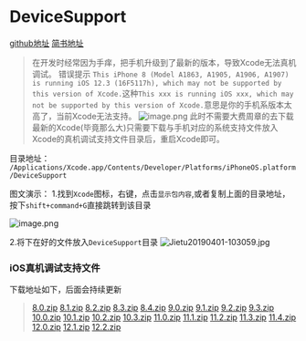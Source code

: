 # DeviceSupport

[github地址](https://github.com/ywdonga/DeviceSupport)
[简书地址](https://www.jianshu.com/p/660c5135bb08)

> 在开发时经常因为手痒，把手机升级到了最新的版本，导致Xcode无法真机调试。
> 错误提示 `This iPhone 8 (Model A1863, A1905, A1906, A1907) is running iOS 12.3 (16F5117h), which may not be supported by this version of Xcode.`这种`This xxx is running iOS xxx, which may not be supported by this version of Xcode.`意思是你的手机系版本太高了，当前Xcode无法支持。
![image.png](https://upload-images.jianshu.io/upload_images/1760826-59a676a2ad56d270.png?imageMogr2/auto-orient/strip%7CimageView2/2/w/1240)
> 此时不需要大费周章的去下载最新的Xcode(毕竟那么大)只需要下载与手机对应的系统支持文件放入Xcode的真机调试支持文件目录后，重启Xcode即可。

目录地址：
`/Applications/Xcode.app/Contents/Developer/Platforms/iPhoneOS.platform/DeviceSupport`

图文演示：
1.找到`Xcode`图标，右键，点击`显示包内容`,或者复制上面的目录地址，按下`shift+command+G`直接跳转到该目录

![image.png](https://upload-images.jianshu.io/upload_images/1760826-78b529f37c49251f.png?imageMogr2/auto-orient/strip%7CimageView2/2/w/1240)


2.将下在好的文件放入`DeviceSupport`目录
![Jietu20190401-103059.jpg](https://upload-images.jianshu.io/upload_images/1760826-6e4f9b79f9e6e716.jpg?imageMogr2/auto-orient/strip%7CimageView2/2/w/1240)

### iOS真机调试支持文件 
下载地址如下，后面会持续更新

> [8.0.zip](https://github.com/ywdonga/DeviceSupport/blob/master/8.0.zip?raw=true)
> [8.1.zip](https://github.com/ywdonga/DeviceSupport/blob/master/8.1.zip?raw=true)
> [8.2.zip](https://github.com/ywdonga/DeviceSupport/blob/master/8.2.zip?raw=true)
> [8.3.zip](https://github.com/ywdonga/DeviceSupport/blob/master/8.3.zip?raw=true)
> [8.4.zip](https://github.com/ywdonga/DeviceSupport/blob/master/8.4.zip?raw=true)
> [9.0.zip](https://github.com/ywdonga/DeviceSupport/blob/master/9.0.zip?raw=true)
> [9.1.zip](https://github.com/ywdonga/DeviceSupport/blob/master/9.1.zip?raw=true)
> [9.2.zip](https://github.com/ywdonga/DeviceSupport/blob/master/9.2.zip?raw=true)
> [9.3.zip](https://github.com/ywdonga/DeviceSupport/blob/master/9.3.zip?raw=true)
> [10.0.zip](https://github.com/ywdonga/DeviceSupport/blob/master/10.0.zip?raw=true)
> [10.1.zip](https://github.com/ywdonga/DeviceSupport/blob/master/10.1.zip?raw=true)
> [10.2.zip](https://github.com/ywdonga/DeviceSupport/blob/master/10.2.zip?raw=true)
> [10.3.zip](https://github.com/ywdonga/DeviceSupport/blob/master/10.3.zip?raw=true)
> [11.0.zip](https://github.com/ywdonga/DeviceSupport/blob/master/11.0.zip?raw=true)
> [11.1.zip](https://github.com/ywdonga/DeviceSupport/blob/master/11.1.zip?raw=true)
> [11.2.zip](https://github.com/ywdonga/DeviceSupport/blob/master/11.2.zip?raw=true)
> [11.3.zip](https://github.com/ywdonga/DeviceSupport/raw/master/11.3.zip?raw=true)
> [11.4.zip](https://github.com/ywdonga/DeviceSupport/blob/master/11.4.zip?raw=true)
> [12.0.zip](https://github.com/ywdonga/DeviceSupport/blob/master/12.0.zip?raw=true)
> [12.1.zip](https://github.com/ywdonga/DeviceSupport/blob/master/12.1.zip?raw=true)
> [12.2.zip](https://github.com/ywdonga/DeviceSupport/blob/master/12.2.zip?raw=true)
